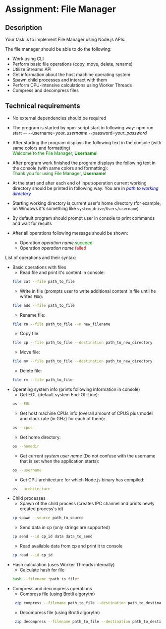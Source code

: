 # Assignment: File Manager

## Description

Your task is to implement File Manager using Node.js APIs.

The file manager should be able to do the following:

- Work using CLI
- Perform basic file operations (copy, move, delete, rename)
- Utilize Streams API
- Get information about the host machine operating system
- Spawn child processes and interact with them
- Perform CPU-intensive calculations using Worker Threads
- Compress and decompress files

## Technical requirements

- No external dependencies should be required
- The program is started by npm-script start in following way:
npm run start -- --username=*your_username* --password=*your_password*
- After starting the program displays the following text in the console (with same colors and formatting)  
<span style="color:green">Welcome to the File Manager, **Username**!</span>  
- After program work finished the program displays the following text in the console (with same colors and formatting):  
<span style="color:green">Thank you for using File Manager, **Username**!</span>  

- At the start and after each end of input/operation current working directory should be printed in following way:
You are in <span style="color:blue">*path to working directory*</span>
- Starting working directory is current user's home directory (for example, on Windows it's something like `system_drive/Users/username`)
- By default program should prompt user in console to print commands and wait for results  
- After all operations following message should be shown:
    - Operation *operation name* <span style="color:green">succeed</span>
    - Operation *operation name* <span style="color:red">failed</span>

List of operations and their syntax:
- Basic operations with files
    - Read file and print it's content in console: 
    ```bash
    file cat --file path_to_file
    ```
    - Write in file (prompts user to write additional content in file until he writes `EOW`): 
    ```bash
    file add --file path_to_file
    ```
    - Rename file: 
    ```bash
    file rn --file path_to_file --n new_filename
    ```
    - Copy file: 
    ```bash
    file cp --file path_to_file --destination path_to_new_directory
    ```
    - Move file: 
    ```bash
    file mv --file path_to_file --destination path_to_new_directory
    ```
    - Delete file: 
    ```bash
    file rm --file path_to_file
    ```
- Operating system info (prints following information in console)
    - Get EOL (default system End-Of-Line): 
    ```bash
    os --EOL
    ```
    - Get host machine CPUs info (overall amount of CPUS plus model and clock rate (in GHz) for each of them): 
    ```bash
    os --cpus
    ```
    - Get home directory: 
    ```bash
    os --homedir
    ```
    - Get current *system user name* (Do not confuse with the username that is set when the application starts): 
    ```bash
    os --username
    ```
    - Get CPU architecture for which Node.js binary has compiled: 
    ```bash
    os --architecture
    ```
- Child processes
    - Spawn of the child process (creates IPC channel and prints newly created process's id)
    ```bash
    cp spawn --source path_to_source
    ```
    - Send data in cp (only strings are supported)
    ```bash
    cp send --id cp_id data data_to_send
    ```
    - Read available data from cp and print it to console
    ```bash
    cp read --id cp_id
    ```
- Hash calculation (uses Worker Threads internally)
    - Calculate hash for file 
    ```bash
    hash --filename *path_to_file*
    ```
- Compress and decompress operations
    - Compress file (using Brotli algorytm)
    ```bash
     zip compress --filename path_to_file --destination path_to_destination
    ```
    - Decompress file (using Brotli algorytm)
    ```bash
     zip decompress --filename path_to_file --destination path_to_destination
    ```
    